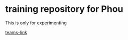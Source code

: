 # training repository for Phou
This is only for experimenting

[teams-link](https://teams.microsoft.com/l/channel/19%3a9a5981debe664626aaf80c0cce7aa5f2%40thread.skype/Generelt?groupId=46edfc25-8935-43d0-825f-af35b6e0ce98&tenantId=ca625151-ac00-4441-9024-c88fad6084da)
